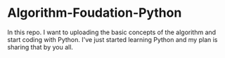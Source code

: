 # Algorithm-Foudation-Python
In this repo. I want to uploading the basic concepts of the algorithm and start coding with Python. I've just started learning Python and my plan is sharing that by you all.
